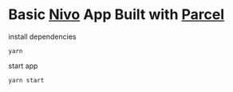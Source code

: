 # Basic [Nivo](https://nivo.rocks/) App Built with [Parcel](https://parceljs.org/)


install dependencies 

`yarn`


start app 

`yarn start`
